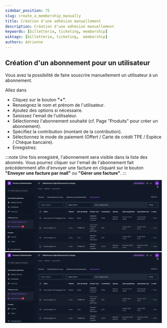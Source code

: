 ```yaml
---
sidebar_position: 75
slug: create_a_membership_manually
title: Création d'une adhésion manuellement
description: Création d'une adhésion manuellement
keywords: [billetterie, ticketing, membership]
wiktags: [billetterie, ticketing,  membership]
authors: Adrienne
---
```


## Création d'un abonnement pour un utilisateur

Vous avez la possibilité de faire souscrire manuellement un utilisateur à un abonnement.

Allez dans 

- Cliquez sur le bouton **"+"**.
- Renseignez le nom et prénom de l'utilisateur.
- Ajoutez des options si nécessaire.
- Saisissez l'email de l'utilisateur.
- Sélectionnez l'abonnement souhaité (cf. Page "Produits" pour créer un abonnement).
- Spécifiez la contribution (montant de la contribution).
- Sélectionnez le mode de paiement (Offert / Carte de crédit TPE / Espèce / Chèque bancaire).
- Enregistrez.

:::note
Une fois enregistré, l'abonnement sera visible dans la liste des abonnés. Vous pourrez cliquer sur l'email de l'abonnement fait précédemment afin d'envoyer une facture en cliquant sur le bouton **"Envoyer une facture par mail"** ou **"Gérer une facture"**.
:::

![](/img/abonnement1.png)
![](/img/abonnement1.png)